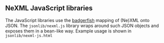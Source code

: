 NeXML JavaScript libraries
--------------------------
The JavaScript libraries use the [badgerfish](http://badgerfish.ning.com/) mapping of (Ne)XML onto JSON. 
The `jsonlib/nexml.js` library wraps around such JSON objects and exposes them in a bean-like way.
Example usage is shown in `jsonlib/nexml-js.html`
